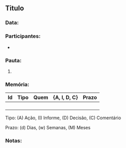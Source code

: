 ## Titulo

### **Data:**

### **Participantes:**

* 

### **Pauta:**

1.

### **Memória:**

| Id| Tipo | Quem | {A, I, D, C} | Prazo |
|---|---|---|---|---|
|  |  |  |  |  |
|  |  |  |  |  |
|  |  |  |  |  |
|  |  |  |  |  |

Tipo: (A) Ação, (I) Informe, (D) Decisão, (C) Comentário

Prazo: (d) Dias, (w) Semanas, (M) Meses

### **Notas:**


